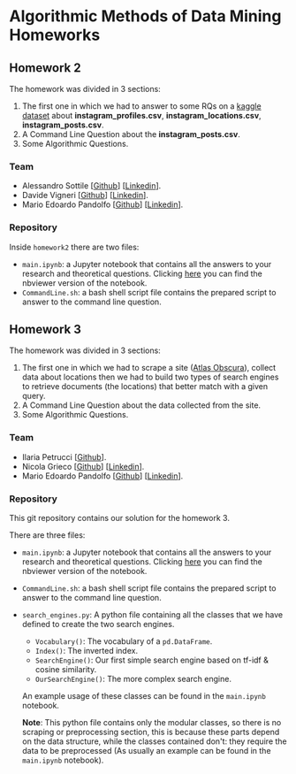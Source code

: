 # Algorithmic Methods of Data Mining Homeworks

## Homework 2

The homework was divided in 3 sections:

1. The first one in which we had to answer to some RQs on a [kaggle dataset](https://www.kaggle.com/datasets/shmalex/instagram-dataset) about **instagram_profiles.csv**, **instagram_locations.csv**, **instagram_posts.csv**.
2. A Command Line Question about the **instagram_posts.csv**.
3. Some Algorithmic Questions.

### Team

- Alessandro Sottile [[Github](https://github.com/Sottix99)] [[Linkedin](https://www.linkedin.com/in/alessandro-sottile-181863158/)].
- Davide Vigneri [[Github](https://github.com/VigneriDavide)] [[Linkedin](https://www.linkedin.com/in/davide-vigneri-59a56021a/)].
- Mario Edoardo Pandolfo [[Github](https://github.com/JRhin)] [[Linkedin](https://www.linkedin.com/in/jrhin/)].

### Repository

Inside `homework2` there are two files:

- `main.ipynb`:  a Jupyter notebook that contains all the answers to your research and theoretical questions. Clicking [here](https://nbviewer.org/github/JRhin/algorithmic-methods-of-data-mining-homeworks/blob/main/homework2/main.ipynb) you can find the nbviewer version of the notebook.
- `CommandLine.sh`: a bash shell script file contains the prepared script to answer to the command line question.

## Homework 3

The homework was divided in 3 sections:

1. The first one in which we had to scrape a site ([Atlas Obscura](https://www.atlasobscura.com/)), collect data about locations then we had to build two types of search engines to retrieve documents (the locations) that better match with a given query.
2. A Command Line Question about the data collected from the site.
3. Some Algorithmic Questions.

### Team

- Ilaria Petrucci [[Github](https://github.com/ilapetr)].
- Nicola Grieco [[Github](https://github.com/nicolagrieco00)] [[Linkedin](https://www.linkedin.com/in/nicola-grieco-36a993233/)].
- Mario Edoardo Pandolfo [[Github](https://github.com/JRhin)] [[Linkedin](https://www.linkedin.com/in/jrhin/)].

### Repository

This git repository contains our solution for the homework 3.

There are three files:

- `main.ipynb`:  a Jupyter notebook that contains all the answers to your research and theoretical questions. Clicking [here](https://nbviewer.org/github/JRhin/algorithmic-methods-of-data-mining-homeworks/blob/main/homework3/main.ipynb) you can find the nbviewer version of the notebook.

- `CommandLine.sh`: a bash shell script file contains the prepared script to answer to the command line question.

- `search_engines.py`: A python file containing all the classes that we have defined to create the two search engines.

  - `Vocabulary()`: The vocabulary of a `pd.DataFrame`.
  - `Index()`: The inverted index.
  - `SearchEngine()`: Our first simple search engine based on tf-idf & cosine similarity.
  - `OurSearchEngine()`: The more complex search engine.

  An example usage of these classes can be found in the `main.ipynb` notebook.

  **Note**: This python file contains only the modular classes, so there is no scraping or preprocessing section, this is because these parts depend on the data structure, while the classes contained don't: they require the data to be preprocessed (As usually an example can be found in the `main.ipynb` notebook).
